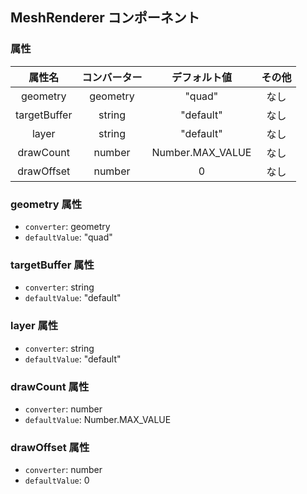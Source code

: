 ## MeshRenderer コンポーネント
<!-- EDIT HERE(@Component)-->











<!-- /EDIT HERE-->
### 属性
<!-- DO NOT EDIT -->
<!-- ATTRS -->
| 属性名 | コンバーター | デフォルト値 | その他 |
|:------:|:------:|:------:|:------:|
| geometry | geometry | "quad" | なし |
| targetBuffer | string | "default" | なし |
| layer | string | "default" | なし |
| drawCount | number | Number.MAX_VALUE | なし |
| drawOffset | number | 0 | なし |

<!-- /ATTRS -->
<!-- /DO NOT EDIT -->
### geometry 属性

 * `converter`: geometry
 * `defaultValue`: "quad"

<!-- EDIT HERE(geometry)-->
<!-- /EDIT HERE-->
### targetBuffer 属性

 * `converter`: string
 * `defaultValue`: "default"

<!-- EDIT HERE(targetBuffer)-->
<!-- /EDIT HERE-->
### layer 属性

 * `converter`: string
 * `defaultValue`: "default"

<!-- EDIT HERE(layer)-->
<!-- /EDIT HERE-->
### drawCount 属性

 * `converter`: number
 * `defaultValue`: Number.MAX_VALUE

<!-- EDIT HERE(drawCount)-->
<!-- /EDIT HERE-->
### drawOffset 属性

 * `converter`: number
 * `defaultValue`: 0

<!-- EDIT HERE(drawOffset)-->
<!-- /EDIT HERE-->
